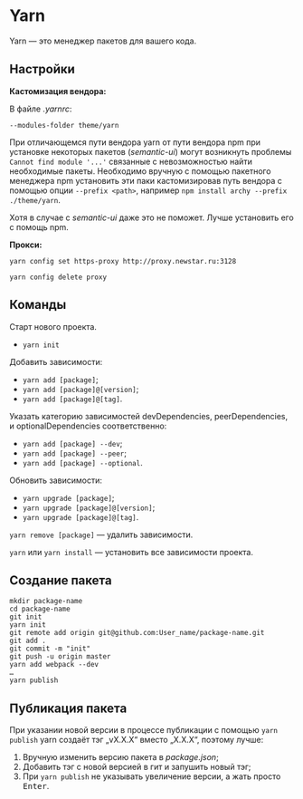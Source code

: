 # Yarn

Yarn — это менеджер пакетов для вашего кода.

## Настройки

__Кастомизация вендора:__

В файле _.yarnrc_:

```
--modules-folder theme/yarn
```

При отличающемся пути вендора yarn от пути вендора npm при установке некоторых пакетов (_semantic-ui_) могут возникнуть проблемы `Cannot find module '...'` связанные с невозможностью найти необходимые пакеты. Необходимо вручную с помощью пакетного менеджера npm установить эти паки кастомизировав путь вендора с помощью опции `--prefix <path>`, например `npm install archy --prefix ./theme/yarn`.

Хотя в случае с _semantic-ui_ даже это не поможет. Лучше установить его с помощь npm.

__Прокси:__

`yarn config set https-proxy http://proxy.newstar.ru:3128`

`yarn config delete proxy`

## Команды

Старт нового проекта.

* `yarn init`

Добавить зависимости:

* `yarn add [package]`;
* `yarn add [package]@[version]`;
* `yarn add [package]@[tag]`.

Указать категорию зависимостей devDependencies, peerDependencies, и optionalDependencies соответственно:

* `yarn add [package] --dev`;
* `yarn add [package] --peer`;
* `yarn add [package] --optional`.

Обновить зависимости:

* `yarn upgrade [package]`;
* `yarn upgrade [package]@[version]`;
* `yarn upgrade [package]@[tag]`.

`yarn remove [package]` — удалить зависимости.

`yarn` или `yarn install` — установить все зависимости проекта.

## Создание пакета

```
mkdir package-name
cd package-name
git init
yarn init
git remote add origin git@github.com:User_name/package-name.git
git add .
git commit -m "init"
git push -u origin master
yarn add webpack --dev
…
yarn publish
```

## Публикация пакета

При указании новой версии в процессе публикации с помощью `yarn publish` yarn создаёт тэг „vX.X.X“ вместо „X.X.X“, поэтому лучше:

1. Вручную изменить версию пакета в _package.json_;
2. Добавить тэг с новой версией в гит и запушить новый тэг;
3. При `yarn publish` не указывать увеличение версии, а жать просто <kbd>Enter</kbd>.
